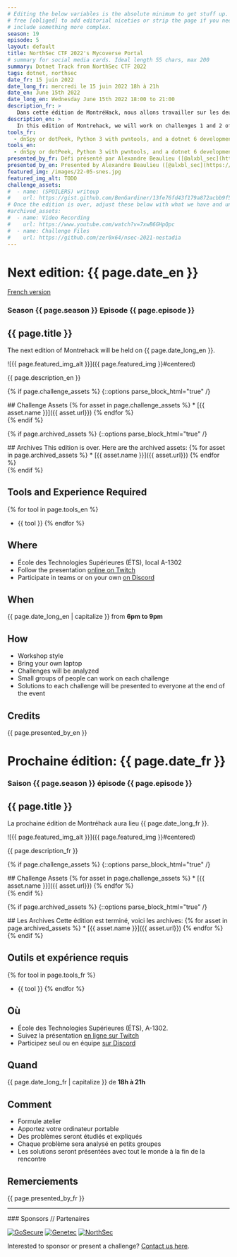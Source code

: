 ```yaml
---
# Editing the below variables is the absolute minimum to get stuff up. Feel
# free [obliged] to add editorial niceties or strip the page if you need to
# include something more complex.
season: 19
episode: 5
layout: default
title: NorthSec CTF 2022's Mycoverse Portal
# summary for social media cards. Ideal length 55 chars, max 200
summary: Dotnet Track from NorthSec CTF 2022
tags: dotnet, northsec
date_fr: 15 juin 2022
date_long_fr: mercredi le 15 juin 2022 18h à 21h
date_en: June 15th 2022
date_long_en: Wednesday June 15th 2022 18:00 to 21:00
description_fr: >
   Dans cette édition de MontréHack, nous allons travailler sur les deux premiers flags de la track "The Mycoverse Portal" du NSec2022. C'est une challenge en dotnet.
description_en: >
   In this edition of Montrehack, we will work on challenges 1 and 2 of the Mycoverse Portal track from NorthSec 2022. It's a dotnet challenge.
tools_fr:
  - dnSpy or dotPeek, Python 3 with pwntools, and a dotnet 6 development environment (docker pull mcr.microsoft.com/dotnet/sdk:6.0-focal)
tools_en:
  - dnSpy or dotPeek, Python 3 with pwntools, and a dotnet 6 development environment (docker pull mcr.microsoft.com/dotnet/sdk:6.0-focal)
presented_by_fr: Défi présenté par Alexandre Beaulieu ([@alxbl_sec](https://twitter.com/alxbl_sec)).
presented_by_en: Presented by Alexandre Beaulieu ([@alxbl_sec](https://twitter.com/alxbl_sec)).
featured_img: /images/22-05-snes.jpg
featured_img_alt: TODO
challenge_assets:
#  - name: (SPOILERS) writeup
#    url: https://gist.github.com/BenGardiner/13fe76fd43f179a872acbb9f5729eb2c
# Once the edition is over, adjust these below with what we have and uncomment
#archived_assets:
#  - name: Video Recording
#    url: https://www.youtube.com/watch?v=7xwB6GHpQpc
#  - name: Challenge Files
#    url: https://github.com/zer0x64/nsec-2021-nestadia
---
```


# Next edition: {{ page.date_en }}
[French version](#french)

### Season {{ page.season }} Episode {{ page.episode }}

## {{ page.title }}

The next edition of Montrehack will be held on {{ page.date_long_en }}.

![{{ page.featured_img_alt }}]({{ page.featured_img }}#centered)

{{ page.description_en }}

{% if page.challenge_assets %}
{::options parse_block_html="true" /}
<div class="assets">
## Challenge Assets
{% for asset in page.challenge_assets %}
* [{{ asset.name }}]({{ asset.url}})
{% endfor %}
</div>
{% endif %}

{% if page.archived_assets %}
{::options parse_block_html="true" /}
<div class="archives">
## Archives
This edition is over. Here are the archived assets:
{% for asset in page.archived_assets %}
* [{{ asset.name }}]({{ asset.url}})
{% endfor %}
</div>
{% endif %}

## Tools and Experience Required

{% for tool in page.tools_en %}
* {{ tool }}
{% endfor %}

## Where


* École des Technologies Supérieures (ÉTS), local A-1302
* Follow the presentation [online on Twitch](https://twitch.tv/montrehack/)
* Participate in teams or on your own [on Discord](https://discord.gg/4qfFwPX)

## When

{{ page.date_long_en | capitalize }} from **6pm to 9pm**

## How

* Workshop style
* Bring your own laptop
* Challenges will be analyzed
* Small groups of people can work on each challenge
* Solutions to each challenge will be presented to everyone at the end of the event

## Credits

{{ page.presented_by_en }}

<a id="french"></a>

# Prochaine édition: {{ page.date_fr }}

### Saison {{ page.season }} épisode {{ page.episode }}

## {{ page.title }}

La prochaine édition de Montréhack aura lieu {{ page.date_long_fr }}.

![{{ page.featured_img_alt }}]({{ page.featured_img }}#centered)

{{ page.description_fr }}

{% if page.challenge_assets %}
{::options parse_block_html="true" /}
<div class="assets">
## Challenge Assets
{% for asset in page.challenge_assets %}
* [{{ asset.name }}]({{ asset.url}})
{% endfor %}
</div>
{% endif %}

{% if page.archived_assets %}
{::options parse_block_html="true" /}
<div class="archives">
## Les Archives
Cette édition est terminé, voici les archives:
{% for asset in page.archived_assets %}
* [{{ asset.name }}]({{ asset.url}})
{% endfor %}
</div>
{% endif %}

## Outils et expérience requis

{% for tool in page.tools_fr %}
* {{ tool }}
{% endfor %}

## Où

* École des Technologies Supérieures (ÉTS), A-1302.
* Suivez la présentation [en ligne sur Twitch](https://twitch.tv/montrehack/)
* Participez seul ou en équipe [sur Discord](https://discord.gg/4qfFwPX)

## Quand

{{ page.date_long_fr | capitalize }} de **18h à 21h**

## Comment

* Formule atelier
* Apportez votre ordinateur portable
* Des problèmes seront étudiés et expliqués
* Chaque problème sera analysé en petits groupes
* Les solutions seront présentées avec tout le monde à la fin de la rencontre

## Remerciements

{{ page.presented_by_fr }}

<hr/>
### Sponsors // Partenaires


[![GoSecure](/images/sponsor_gosecure.png)](https://gosecure.net/)
[![Genetec](/images/sponsor_genetec.png)](https://www.genetec.com/)
[![NorthSec](/images/nsec_logo.png)](https://nsec.io/)

Interested to sponsor or present a challenge? [Contact us here](https://docs.google.com/forms/d/e/1FAIpQLSecc0vfe3pIwMJjIBCYW4G43ZwtagwVESu_qHKnglnBc3R3ww/viewform?usp=sf_link).
